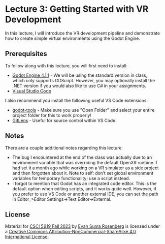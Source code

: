 # Lecture 3: Getting Started with VR Development

In this lecture, I will introduce the VR development pipeline and demonstrate how to create simple virtual environments using the Godot Engine.

## Prerequisites

To follow along with this lecture, you will first need to install:

- [Godot Engine 4.1.1](https://godotengine.org/) -  We will be using the standard version in class, which only supports GDScript. However, you may optionally install the .NET version if you would also like to use C# in your assignments.
- [Visual Studio Code](https://code.visualstudio.com/)

I also recommend you install the following useful VS Code extensions:

- [godot-tools](https://marketplace.visualstudio.com/items?itemName=geequlim.godot-tools) - Make sure you use "Open Folder" and select your entire project folder for this to work properly!
- [GitLens](https://marketplace.visualstudio.com/items?itemName=eamodio.gitlens) - Useful for source control within VS Code.

## Notes

There are a couple additional notes regarding this lecture:

- The bug I encountered at the end of the class was actually due to an environment variable that was overriding the default OpenXR runtime. I had set it a month ago while working on a VR simulator as a side project and then forgotten about it.  Note to self: don't set global environment variables for temporary functionality; use a script instead. 
- I forgot to mention that Godot has an integrated code editor. This is the default option when editing scripts, and it works quite well. However, if you prefer to use VS Code or another external IDE, you can set the path in Editor_>Editor Settings->Text Editor->External.

## License

Material for [CSCI 5619 Fall 2023](https://canvas.umn.edu/courses/391288/assignments/syllabus) by [Evan Suma Rosenberg](https://illusioneering.umn.edu/) is licensed under a [Creative Commons Attribution-NonCommercial-ShareAlike 4.0 International License](http://creativecommons.org/licenses/by-nc-sa/4.0/).